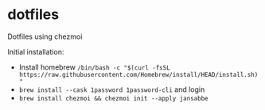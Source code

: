# dotfiles

Dotfiles using chezmoi

Initial installation:

- Install homebrew `/bin/bash -c "$(curl -fsSL https://raw.githubusercontent.com/Homebrew/install/HEAD/install.sh)"`
- `brew install --cask 1password 1password-cli` and login
- `brew install chezmoi && chezmoi init --apply jansabbe`
